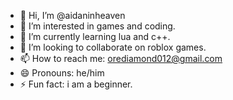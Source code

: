 - 👋 Hi, I’m @aidaninheaven
- 👀 I’m interested in games and coding.
- 🌱 I’m currently learning lua and c++.
- 💞️ I’m looking to collaborate on roblox games.
- 📫 How to reach me: orediamond012@gmail.com
- 😄 Pronouns: he/him
- ⚡ Fun fact: i am a beginner.

<!---
aidaninheaven/aidaninheaven is a ✨ special ✨ repository because its `README.md` (this file) appears on your GitHub profile.
You can click the Preview link to take a look at your changes.
--->
